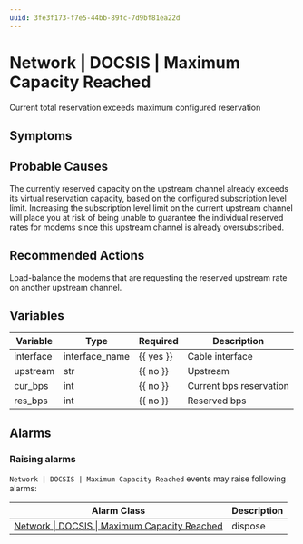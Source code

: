 ```yaml
---
uuid: 3fe3f173-f7e5-44bb-89fc-7d9bf81ea22d
---
```

# Network | DOCSIS | Maximum Capacity Reached

Current total reservation exceeds maximum configured reservation

## Symptoms

## Probable Causes

The currently reserved capacity on the upstream channel already exceeds its virtual reservation capacity, based on the configured subscription level limit. Increasing the subscription level limit on the current upstream channel will place you at risk of being unable to guarantee the individual reserved rates for modems since this upstream channel is already oversubscribed.

## Recommended Actions

Load-balance the modems that are requesting the reserved upstream rate on another upstream channel.

## Variables

Variable | Type | Required | Description
--- | --- | --- | ---
interface | interface_name | {{ yes }} | Cable interface
upstream | str | {{ no }} | Upstream
cur_bps | int | {{ no }} | Current bps reservation
res_bps | int | {{ no }} | Reserved bps

## Alarms

### Raising alarms

`Network | DOCSIS | Maximum Capacity Reached` events may raise following alarms:

Alarm Class | Description
--- | ---
[Network \| DOCSIS \| Maximum Capacity Reached](../../../alarm-classes/network/docsis/maximum-capacity-reached.md) | dispose
